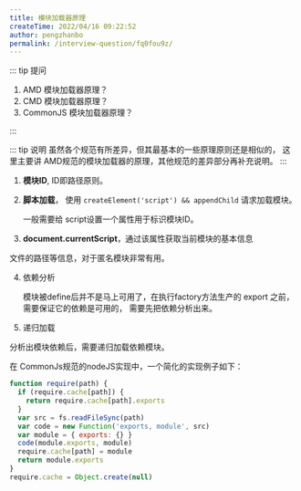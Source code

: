 ```yaml
---
title: 模块加载器原理
createTime: 2022/04/16 09:22:52
author: pengzhanbo
permalink: /interview-question/fq0fou9z/
---
```


::: tip 提问

1. AMD 模块加载器原理？
2. CMD 模块加载器原理？
3. CommonJS 模块加载器原理？

:::

::: tip 说明
虽然各个规范有所差异，但其最基本的一些原理原则还是相似的，
这里主要讲 AMD规范的模块加载器的原理，其他规范的差异部分再补充说明。
:::

1. **模块ID**, ID即路径原则。

2. **脚本加载**， 使用 `createElement('script') && appendChild` 请求加载模块。

   一般需要给 script设置一个属性用于标识模块ID。

3. **document.currentScript**，通过该属性获取当前模块的基本信息

文件的路径等信息，对于匿名模块非常有用。

4. 依赖分析

   模块被define后并不是马上可用了，在执行factory方法生产的 export 之前，需要保证它的依赖是可用的，
   需要先把依赖分析出来。

5. 递归加载

分析出模块依赖后，需要递归加载依赖模块。

在 CommonJs规范的nodeJS实现中，一个简化的实现例子如下：

```js
function require(path) {
  if (require.cache[path]) {
    return require.cache[path].exports
  }
  var src = fs.readFileSync(path)
  var code = new Function('exports, module', src)
  var module = { exports: {} }
  code(module.exports, module)
  require.cache[path] = module
  return module.exports
}
require.cache = Object.create(null)
```
